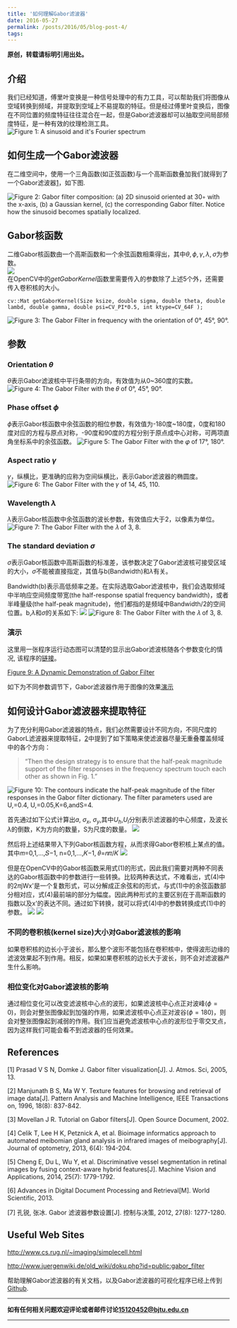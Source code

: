 ```yaml
---
title: '如何理解Gabor滤波器'
date: 2016-05-27
permalink: /posts/2016/05/blog-post-4/
tags:
---
```


**原创，转载请标明引用出处。**

## 介绍

我们已经知道，傅里叶变换是一种信号处理中的有力工具，可以帮助我们将图像从空域转换到频域，并提取到空域上不易提取的特征。但是经过傅里叶变换后，图像在不同位置的频度特征往往混合在一起，但是Gabor滤波器却可以抽取空间局部频度特征，是一种有效的纹理检测工具。
![Figure 1: A sinusoid and it's Fourier spectrum](http://ww1.sinaimg.cn/large/535663c3gw1f4au7dsla3j20ug0bjwfq.jpg)  

## 如何生成一个Gabor滤波器

在二维空间中，使用一个三角函数(如正弦函数)与一个高斯函数叠加我们就得到了一个Gabor滤波器[1](https://www.cs.umd.edu/class/spring2005/cmsc838s/assignment-projects/gabor-filter-visualization/report.pdf)，如下图.  

![Figure 2: Gabor filter composition: (a) 2D sinusoid oriented at 30◦ with the x-axis, (b) a Gaussian kernel, (c) the corresponding Gabor filter. Notice how the sinusoid becomes spatially localized.](http://ww3.sinaimg.cn/large/535663c3gw1f4auqgsxedj209n0jutal.jpg)  

## Gabor核函数

二维Gabor核函数由一个高斯函数和一个余弦函数相乘得出，其中$\theta,\phi,\gamma,\lambda,\sigma$为参数。  
![](http://ww3.sinaimg.cn/large/535663c3gw1f4av9098mkj21bz096t9x.jpg)  
在OpenCV中的*getGaborKernel*函数里需要传入的参数除了上述5个外，还需要传入卷积核的大小。
```
cv::Mat getGaborKernel(Size ksize, double sigma, double theta, double lambd, double gamma, double psi=CV_PI*0.5, int ktype=CV_64F );
```
![Figure 3: The Gabor Filter in frequency with the orientation of 0°, 45°, 90°.](http://ww3.sinaimg.cn/large/535663c3gw1f4aw11j71jj21ac0bljv7.jpg)  

## 参数

### Orientation **$\theta$**

$\theta$表示Gabor滤波核中平行条带的方向，有效值为从0~360度的实数。
![Figure 4: The Gabor Filter with the 𝜃 of 0°, 45°, 90°.](http://ww3.sinaimg.cn/large/535663c3gw1f4awqjgwonj21410aamxh.jpg)

### Phase offset **$\phi$**

$\phi$表示Gabor核函数中余弦函数的相位参数，有效值为-180度~180度，0度和180度对应的方程与原点对称，-90度和90度的方程分别于原点成中心对称，可两项直角坐标系中的余弦函数。
![Figure 5: The Gabor Filter with the 𝜑 of 17°, 180°. ](http://ww2.sinaimg.cn/large/535663c3gw1f4awujuiamj20ps0a9jrh.jpg)

### Aspect ratio **$\gamma$**

$\gamma$，纵横比，更准确的应称为空间纵横比，表示Gabor滤波器的椭圆度。
![Figure 6: The Gabor Filter with the 𝛾 of 14, 45, 110.](http://ww2.sinaimg.cn/large/535663c3gw1f4ax3785jbj21a80aajrp.jpg)

### Wavelength **$\lambda$**

$\lambda$表示Gabor核函数中余弦函数的波长参数，有效值应大于2，以像素为单位。
![Figure 7: The Gabor Filter with the 𝜆 of 3, 8.](http://ww4.sinaimg.cn/large/535663c3gw1f4axbdutgnj20r50a9glo.jpg)

### The standard deviation **$\sigma$**

$\sigma$表示Gabor核函数中高斯函数的标准差，该参数决定了Gabor滤波核可接受区域的大小，$\sigma$不能被直接指定，其值与b(Bandwidth)和$\lambda$有关。  

Bandwidth(b)表示高低频率之差。在实际选取Gabor滤波核中，我们会选取频域中半响应空间频度带宽(the half-response spatial frequency bandwidth)，或者半峰量级(the half-peak magnitude)，他们都指的是频域中Bandwidth/2的空间位置。b,$\lambda$和$\sigma$的关系如下:
![](http://ww3.sinaimg.cn/large/535663c3gw1f4axt1elycj214807imxv.jpg)
![Figure 8: The Gabor Filter with the 𝜆 of 3, 8.](http://ww4.sinaimg.cn/large/535663c3gw1f4axbdutgnj20r50a9glo.jpg)

### 演示

这里用一张程序运行动态图可以清楚的显示出Gabor滤波核随各个参数变化的情况, 该程序的[链接](http://www.juergenwiki.de/work/wiki/doku.php?id=public:gabor_filter)。  

[Figure 9: A Dynamic Demonstration of Gabor Filter](http://i.stack.imgur.com/VpT0J.gif)  

如下为不同参数调节下，Gabor滤波器作用于图像的效果[演示](https://v.youku.com/v_show/id_XMTU4NzA0MTIyOA==.html?spm=a2h0j.11185381.listitem_page1.5!2~A)  

## 如何设计Gabor滤波器来提取特征

为了充分利用Gabor滤波器的特点，我们必然需要设计不同方向，不同尺度的GaborL滤波器来提取特征，[2](http://ieeexplore.ieee.org/xpl/login.jsp?tp=&arnumber=531803&url=http://ieeexplore.ieee.org/xpls/abs_all.jsp?arnumber=531803  )中提到了如下策略来使滤波器尽量无重叠覆盖频域中的各个方向：  
>“Then the design strategy is to ensure that the half-peak magnitude support of the filter responses in the frequency spectrum touch each other as shown in Fig. 1.”  

![Figure 10: The contours indicate the half-peak magnitude of the filter responses in the Gabor filter dictionary. The filter parameters used are U,=0.4, U,=0.05,K=6,andS=4.](http://ww2.sinaimg.cn/large/535663c3gw1f4azv67xdnj20lv0e6jsk.jpg)

首先通过如下公式计算出$a$, $\sigma_x$, $\sigma_y$,其中$U_h$,$U_l$分别表示滤波器的中心频度，及波长$\lambda$的倒数，K为方向的数量，S为尺度的数量。
![](http://ww1.sinaimg.cn/large/535663c3gw1f4b0l8hpagj21ch0i2gnj.jpg)

然后将上述结果带入下列Gabor核函数方程，从而求得Gabor卷积核上某点的值。其中𝑚=0,1,…,𝑆−1,  n=0,1,…,𝐾−1, 𝜃=𝑛𝜋/𝐾
![](http://ww3.sinaimg.cn/large/535663c3gw1f4b0lk3dl2j21ch0gcjto.jpg)

但是在OpenCV中的Gabor核函数采用式(1)的形式，因此我们需要对两种不同表达的Gabor核函数中的参数进行一些转换。比较两种表达式，不难看出，式(4)中的2$\pi$jWx'是一个复数形式，可以分解成正余弦和的形式，与式(1)中的余弦函数部分相对应，式(4)最前端的部分为幅度。因此两种形式的主要区别在于高斯函数的指数以及x'的表达不同。通过如下转换，就可以将式(4)中的参数转换成式(1)中的参数。
![](http://ww4.sinaimg.cn/large/535663c3gw1f4b11rool8j20dz08pdgs.jpg)
![](http://ww4.sinaimg.cn/large/535663c3gw1f4b13vq3aej219r0n1whc.jpg)

### 不同的卷积核(kernel size)大小对Gabor滤波核的影响

如果卷积核的边长小于波长，那么整个波形不能包括在卷积核中，使得波形边缘的滤波效果起不到作用。相反，如果如果卷积核的边长大于波长，则不会对滤波器产生什么影响。


### 相位变化对Gabor滤波核的影响

通过相位变化可以改变滤波核中心点的波形，如果滤波核中心点正对波峰($\phi=0$)，则会对整张图像起到加强的作用，如果滤波核中心点正对波谷($\phi=180$)，则会对整张图像起到减弱的作用。我们应当避免滤波核中心点的波形位于零交叉点，因为这样我们可能会看不到滤波器的任何效果。

## References

\[1\] Prasad V S N, Domke J. Gabor filter visualization[J]. J. Atmos. Sci, 2005, 13.

\[2\] Manjunath B S, Ma W Y. Texture features for browsing and retrieval of image data[J]. Pattern Analysis and Machine Intelligence, IEEE Transactions on, 1996, 18(8): 837-842.

\[3\] Movellan J R. Tutorial on Gabor filters[J]. Open Source Document, 2002.

\[4\] Celik T, Lee H K, Petznick A, et al. Bioimage informatics approach to automated meibomian gland analysis in infrared images of meibography[J]. Journal of optometry, 2013, 6(4): 194-204.

\[5\] Cheng E, Du L, Wu Y, et al. Discriminative vessel segmentation in retinal images by fusing context-aware hybrid features[J]. Machine Vision and Applications, 2014, 25(7): 1779-1792.

\[6\] Advances in Digital Document Processing and Retrieval[M]. World Scientific, 2013.

\[7\] 孔锐, 张冰. Gabor 滤波器参数设置[J]. 控制与决策, 2012, 27(8): 1277-1280.

## Useful Web Sites

<http://www.cs.rug.nl/~imaging/simplecell.html>

<http://www.juergenwiki.de/old_wiki/doku.php?id=public:gabor_filter>

帮助理解Gabor滤波器的有关文档，以及Gabor滤波器的可视化程序已经上传到[Github](https://github.com/xuewenyuan/Gabor_Visualization).

---------------------------------------------------
**如有任何相关问题欢迎评论或者邮件讨论<15120452@bjtu.edu.cn>**

------
